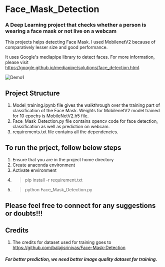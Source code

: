 # Face_Mask_Detection

### A Deep Learning project that checks whether a person is wearing a face mask or not live on a webcam

This projects helps detecting Face Mask. I used MobilenetV2 because of comparatively lesser size and good performance.

It uses Google's mediapipe library to detect faces. For more information, please visit https://google.github.io/mediapipe/solutions/face_detection.html.

![Demo1](https://github.com/tshr-d-dragon/Face_Mask_Detection/blob/main/Face_Mask.gif)

## Project Structure
1. Model_training.ipynb file gives the walkthrough over the training part of classification of the Face Mask. Weights for MobilenetV2 model trained for 10 epochs is MobileNetV2.h5 file.   
2. Face_Mask_Detection.py file contains opencv code for face detection, classification as well as prediction on webcam.
3. requirements.txt file contains all the dependencies.

## To run the prject, follow below steps
1. Ensure that you are in the project home directory
2. Create anaconda environment
3. Activate environment
4. >pip install -r requirement.txt
5. >python Face_Mask_Detection.py

## Please feel free to connect for any suggestions or doubts!!!

## Credits
1. The credits for dataset used for training goes to https://github.com/balajisrinivas/Face-Mask-Detection


##### For better prediction, we need better image quality dataset for training.
